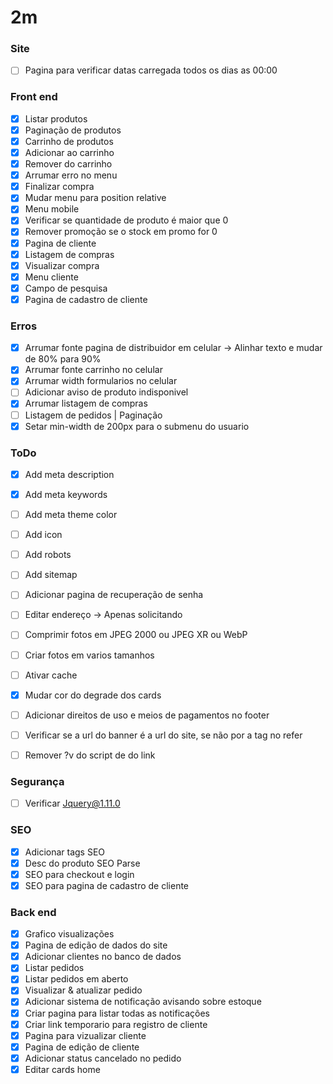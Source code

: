 # 2m

### Site
- [ ] Pagina para verificar datas carregada todos os dias as 00:00

### Front end

- [X] Listar produtos
- [X] Paginação de produtos
- [X] Carrinho de produtos
- [X] Adicionar ao carrinho
- [X] Remover do carrinho
- [X] Arrumar erro no menu
- [X] Finalizar compra
- [X] Mudar menu para position relative
- [X] Menu mobile
- [X] Verificar se quantidade de produto é maior que 0
- [X] Remover promoção se o stock em promo for 0
- [X] Pagina de cliente
- [X] Listagem de compras
- [X] Visualizar compra
- [X] Menu cliente
- [X] Campo de pesquisa
- [X] Pagina de cadastro de cliente

### Erros

- [X] Arrumar fonte pagina de distribuidor em celular -> Alinhar texto e mudar de 80% para 90%
- [X] Arrumar fonte carrinho no celular
- [X] Arrumar width formularios no celular
- [ ] Adicionar aviso de produto indisponivel
- [X] Arrumar listagem de compras
- [ ] Listagem de pedidos | Paginação
- [X] Setar min-width de 200px para o submenu do usuario

### ToDo

- [X] Add meta description
- [X] Add meta keywords
- [ ] Add meta theme color
- [ ] Add icon
- [ ] Add robots
- [ ] Add sitemap

- [ ] Adicionar pagina de recuperação de senha
- [ ] Editar endereço -> Apenas solicitando

- [ ] Comprimir fotos em JPEG 2000 ou JPEG XR ou WebP
- [ ] Criar fotos em varios tamanhos

- [ ] Ativar cache
- [X] Mudar cor do degrade dos cards
- [ ] Adicionar direitos de uso e meios de pagamentos no footer
- [ ] Verificar se a url do banner é a url do site, se não por a tag no refer

- [ ] Remover ?v do script de do link

### Segurança

- [ ] Verificar Jquery@1.11.0

### SEO

- [X] Adicionar tags SEO
- [X] Desc do produto SEO Parse
- [X] SEO para checkout e login
- [X] SEO para pagina de cadastro de cliente

### Back end

- [X] Grafico visualizações
- [X] Pagina de edição de dados do site
- [X] Adicionar clientes no banco de dados
- [X] Listar pedidos
- [X] Listar pedidos em aberto
- [X] Visualizar & atualizar pedido
- [X] Adicionar sistema de notificação avisando sobre estoque
- [X] Criar pagina para listar todas as notificações
- [X] Criar link temporario para registro de cliente
- [X] Pagina para vizualizar cliente
- [X] Pagina de edição de cliente
- [X] Adicionar status cancelado no pedido
- [X] Editar cards home